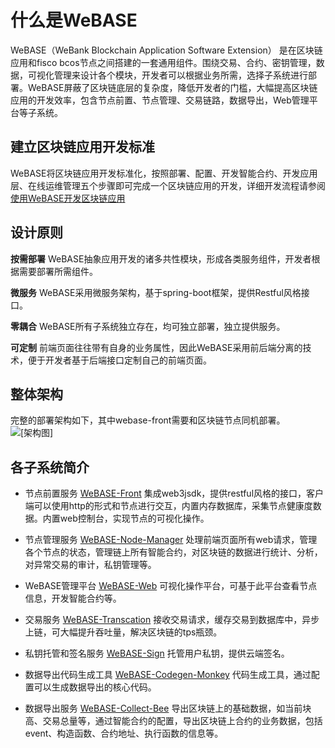 # 什么是WeBASE
WeBASE（WeBank Blockchain Application Software Extension） 是在区块链应用和fisco bcos节点之间搭建的一套通用组件。围绕交易、合约、密钥管理，数据，可视化管理来设计各个模块，开发者可以根据业务所需，选择子系统进行部署。WeBASE屏蔽了区块链底层的复杂度，降低开发者的门槛，大幅提高区块链应用的开发效率，包含节点前置、节点管理、交易链路，数据导出，Web管理平台等子系统。

## 建立区块链应用开发标准
WeBASE将区块链应用开发标准化，按照部署、配置、开发智能合约、开发应用层、在线运维管理五个步骤即可完成一个区块链应用的开发，详细开发流程请参阅 [使用WeBASE开发区块链应用](https://webasedoc.readthedocs.io/zh_CN/latest/docs/WeBASE/quick-start.html)

## 设计原则
**按需部署**
WeBASE抽象应用开发的诸多共性模块，形成各类服务组件，开发者根据需要部署所需组件。

**微服务**
WeBASE采用微服务架构，基于spring-boot框架，提供Restful风格接口。

**零耦合**
WeBASE所有子系统独立存在，均可独立部署，独立提供服务。

**可定制**
前端页面往往带有自身的业务属性，因此WeBASE采用前后端分离的技术，便于开发者基于后端接口定制自己的前端页面。

## 整体架构
完整的部署架构如下，其中webase-front需要和区块链节点同机部署。
![[架构图]](../../images/webase/architecture.png)

## 各子系统简介
- 节点前置服务 [WeBASE-Front](https://github.com/WeBankFinTech/WeBASE-Front) 集成web3jsdk，提供restful风格的接口，客户端可以使用http的形式和节点进行交互，内置内存数据库，采集节点健康度数据。内置web控制台，实现节点的可视化操作。

- 节点管理服务 
[WeBASE-Node-Manager](https://github.com/WeBankFinTech/WeBASE-Node-Manager) 
处理前端页面所有web请求，管理各个节点的状态，管理链上所有智能合约，对区块链的数据进行统计、分析，对异常交易的审计，私钥管理等。

- WeBASE管理平台 
[WeBASE-Web](https://github.com/WeBankFinTech/WeBASE-Web)
可视化操作平台，可基于此平台查看节点信息，开发智能合约等。

- 交易服务 
[WeBASE-Transcation](https://github.com/WeBankFinTech/WeBASE-Transcation) 接收交易请求，缓存交易到数据库中，异步上链，可大幅提升吞吐量，解决区块链的tps瓶颈。

- 私钥托管和签名服务 
[WeBASE-Sign](https://github.com/WeBankFinTech/WeBASE-Sign) 托管用户私钥，提供云端签名。

- 数据导出代码生成工具 
[WeBASE-Codegen-Monkey](https://github.com/WeBankFinTech/WeBASE-Codegen-Monkey) 代码生成工具，通过配置可以生成数据导出的核心代码。

- 数据导出服务 
[WeBASE-Collect-Bee](https://github.com/WeBankFinTech/WeBASE-Collect-Bee) 导出区块链上的基础数据，如当前块高、交易总量等，通过智能合约的配置，导出区块链上合约的业务数据，包括event、构造函数、合约地址、执行函数的信息等。






